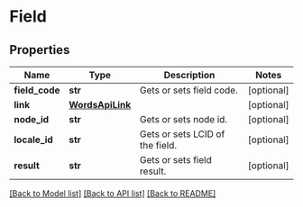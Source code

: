# Field

## Properties
Name | Type | Description | Notes
------------ | ------------- | ------------- | -------------
**field_code** | **str** | Gets or sets field code. | [optional] 
**link** | [**WordsApiLink**](WordsApiLink.md) |  | [optional] 
**node_id** | **str** | Gets or sets node id. | [optional] 
**locale_id** | **str** | Gets or sets LCID of the field. | [optional] 
**result** | **str** | Gets or sets field result. | [optional] 

[[Back to Model list]](../README.md#documentation-for-models) [[Back to API list]](../README.md#documentation-for-api-endpoints) [[Back to README]](../README.md)

